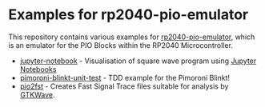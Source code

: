 # Examples for rp2040-pio-emulator

This repository contains various examples for [rp2040-pio-emulator](https://github.com/NathanY3G/rp2040-pio-emulator), which is an emulator for the PIO Blocks within the RP2040 Microcontroller.

* [jupyter-notebook](./jupyter-notebook/README.md) - Visualisation of square wave program using [Jupyter Notebooks](https://jupyter.org/)
* [pimoroni-blinkt-unit-test](./pimoroni-blinkt-unit-test/README.md) - TDD example for the Pimoroni Blinkt!
* [pio2fst](./gtkwave/README.md) - Creates Fast Signal Trace files suitable for analysis by [GTKWave](https://gtkwave.sourceforge.net/).
